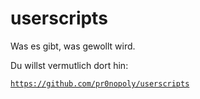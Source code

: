 # userscripts
Was es gibt, was gewollt wird.

Du willst vermutlich dort hin:

[`https://github.com/pr0nopoly/userscripts`](https://github.com/pr0nopoly/userscripts)
